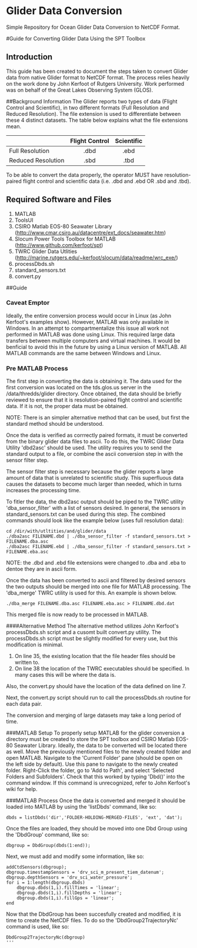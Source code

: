Glider Data Conversion
===========

Simple Repository for Ocean Glider Data Conversion to NetCDF Format.  

#Guide for Converting Glider Data Using the SPT Toolbox

## Introduction
This guide has been created to document the steps taken to convert Glider data from native Glider format to NetCDF format.  The process relies heavily on the work done by John Kerfoot of Rutgers University.  Work performed was on behalf of the Great Lakes Observing System (GLOS).  

##Background Information
The Glider reports two types of data (Flight Control and Scientific), in two different formats (Full Resolution and Reduced Resolution).  The file extension is used to differentiate between these 4 distinct datasets.  The table below explains what the file extensions mean.

|                    | Flight Control | Scientific |
| ------------------ |:--------------:| :---------:|
| Full Resolution    |      .dbd      |     .ebd   |
| Reduced Resolution |      .sbd      |     .tbd   |

To be able to convert the data properly, the operator MUST have resolution-paired flight control and scientific data (i.e. .dbd and .ebd OR .sbd and .tbd).  

## Required Software and Files
1. MATLAB
2. ToolsUI
3. CSIRO Matlab EOS-80 Seawater Library (http://www.cmar.csiro.au/datacentre/ext_docs/seawater.htm)
4. Slocum Power Tools Toolbox for MATLAB (http://www.github.com/kerfoot/spt)
5. TWRC Glider Data Utlities (http://marine.rutgers.edu/~kerfoot/slocum/data/readme/wrc_exe/)
6. processDbds.sh
7. standard_sensors.txt
8. convert.py

##Guide
### Caveat Emptor
Ideally, the entire conversion process would occur in Linux (as John Kerfoot's examples show).  However, MATLAB was only available in Windows.  In an attempt to compartmentalize this issue all work not performed in MATLAB was done using Linux.  This required large data transfers between multiple computers and virtual machines.  It would be benficial to avoid this in the future by using a Linux version of MATLAB.
All MATLAB commands are the same between Windows and Linux.

### Pre MATLAB Process
The first step in converting the data is obtaining it.  The data used for the first conversion was located on the tds.glos.us server in the /data/thredds/glider directory.  Once obtained, the data should be briefly reviewed to ensure that it is resolution-paired flight control and scientific data.  If it is not, the proper data must be obtained.

NOTE: There is an simpler alternative method that can be used, but first the standard method should be understood.  

Once the data is verified as corrrectly paired formats, it must be converted from the binary glider data files to ascii.  To do this, the TWRC Glider Data Utility 'dbd2asc' should be used.  The utility requires you to send the standard output to a file, or combine the ascii conversion step in with the sensor filter step.

The sensor filter step is necessary because the glider reports a large amount of data that is unrelated to scientific study.  This superfluous data causes the datasets to become much larger than needed, which in turns increases the processing time.

To fitler the data, the dbd2asc output should be piped to the TWRC utility 'dba_sensor_filter' with a list of sensors desired.  In general, the sensors in standard_sensors.txt can be used during this step.  The combined commands should look like the example below (uses full resolution data):

```linux
cd /dir/with/utltities/and/glider/data
./dba2asc FILENAME.dbd | ./dba_sensor_filter -f standard_sensors.txt > FILENAME.dba.asc
./dba2asc FILENAME.ebd | ./dba_sensor_filter -f standard_sensors.txt > FILENAME.eba.asc
```

NOTE: the .dbd and .ebd file extensions were changed to .dba and .eba to dentoe they are in ascii form.


Once the data has been converted to ascii and filtered by desired sensors the two outputs should be merged into one file for MATLAB processing.  The 'dba_merge' TWRC utility is used for this.  An example is shown below.  

```linux
./dba_merge FILENAME.dba.asc FILENAME.eba.asc > FILENAME.dbd.dat
```

This merged file is now ready to be processed in MATLAB.  

####Alternative Method
The alternative method utilizes John Kerfoot's processDbds.sh script and a cusomt built convert.py utility.  The processDbds.sh script must be slightly modified for every use, but this modification is minimal.  
1. On line  35, the existing location that the file header files should be written to.  
2. On line 38 the location of the TWRC executables should be specified.  In many cases this will be where the data is.  

Also, the convert.py should have the location of the data defined on line 7.

Next, the convert.py script should run to call the processDbds.sh routine for each data pair.  

The conversion and merging of large datasets may take a long period of time.

###MATLAB Setup
To properly setup MATLAB for the glider conversion a directory must be created to store the SPT toolbox and CSIRO Matlab EOS-80 Seawater Library.  Ideally, the data to be converted will be located there as well.  Move the previously mentioned files to the newly created folder and open MATLAB.  Navigate to the 'Current Folder' pane (should be open on the left side by default).  Use this pane to navigate to the newly created folder.  Right-Click the folder, go to 'Add to Path', and select 'Selected Folders and Subfolders'.  Check that this worked by typing 'Dbd()' into the command window.  If this command is unrecognized, refer to John Kerfoot's wiki for help.

###MATLAB Process
Once the data is converted and merged it should be loaded into MATLAB by using the 'listDbds' command, like so:  

```
dbds = listDbds('dir','FOLDER-HOLDING-MERGED-FILES', 'ext', 'dat');
```

Once the files are loaded, they should be moved into one Dbd Group using the 'DbdGroup' command, like so:

```
dbgroup = DbdGroup(dbds(1:end));
```

Next, we must add and modify some information, like so:

```
addCtdSensors(dbgroup);
dbgroup.timestampSensors = 'drv_sci_m_present_tiem_datenum';
dbgroup.depthSensors = 'drv_sci_water_pressure';
for i = 1:length(dbgroup.dbds)
    dbgroup.dbds(1,i).fillTimes = 'linear';
    dbgroup.dbds(1,i).fillDepths = 'linear';
    dbgroup.dbds(1,i).fillGps = 'linear';
end
```

Now that the DbdGroup has been succesfully created and modified, it is time to create the NetCDF files.  To do so the 'DbdGroup2TrajectoryNc' command is used, like so:

```
DbdGroup2TrajectoryNc(dbgroup)
'''

    



